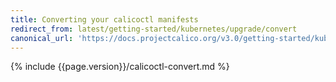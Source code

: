 ```yaml
---
title: Converting your calicoctl manifests
redirect_from: latest/getting-started/kubernetes/upgrade/convert
canonical_url: 'https://docs.projectcalico.org/v3.0/getting-started/kubernetes/upgrade/convert'
---
```


{% include {{page.version}}/calicoctl-convert.md %}
